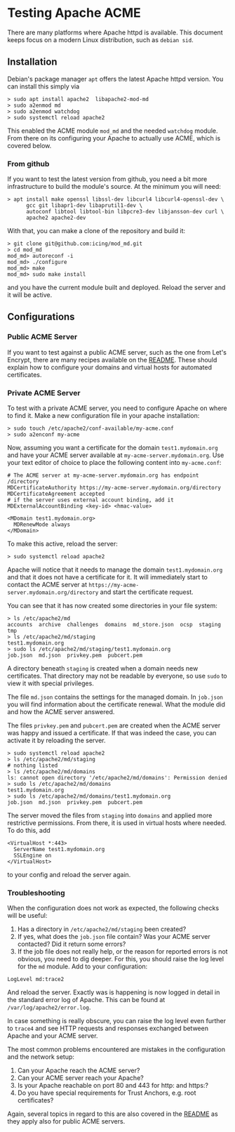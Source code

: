 # Testing Apache ACME

There are many platforms where Apache httpd is available. This document keeps
focus on a modern Linux distribution, such as `debian sid`.

## Installation

Debian's package manager `apt` offers the latest Apache httpd version. You can install
this simply via 

```
> sudo apt install apache2  libapache2-mod-md
> sudo a2enmod md
> sudo a2enmod watchdog
> sudo systemctl reload apache2
```

This enabled the ACME module `mod_md` and the needed `watchdog` module. From there on
its configuring your Apache to actually use ACME, which is covered below.

### From github

If you want to test the latest version from github, you need a bit more infrastructure
to build the module's source. At the minimum you will need:

```
> apt install make openssl libssl-dev libcurl4 libcurl4-openssl-dev \
      gcc git libapr1-dev libaprutil1-dev \
      autoconf libtool libtool-bin libpcre3-dev libjansson-dev curl \
      apache2 apache2-dev
```

With that, you can make a clone of the repository and build it:

```
> git clone git@github.com:icing/mod_md.git
> cd mod_md
mod_md> autoreconf -i
mod_md> ./configure
mod_md> make
mod_md> sudo make install
```

and you have the current module built and deployed. Reload the server and it will be active.

## Configurations

### Public ACME Server

If you want to test against a public ACME server, such as the one from Let's Encrypt, there
are many recipes available on the [README](../README.md). These should explain how to configure
your domains and virtual hosts for automated certificates.

### Private ACME Server

To test with a private ACME server, you need to configure Apache on where to find it. Make
a new configuration file in your apache installation:

```
> sudo touch /etc/apache2/conf-available/my-acme.conf
> sudo a2enconf my-acme
```

Now, assuming you want a certificate for the domain `test1.mydomain.org` and have
your ACME server available at `my-acme-server.mydomain.org`. 
Use your text editor of choice to place the following content into `my-acme.conf`:

```
# The ACME server at my-acme-server.mydomain.org has endpoint /directory
MDCertificateAuthority https://my-acme-server.mydomain.org/directory
MDCertificateAgreement accepted
# if the server uses external account binding, add it
MDExternalAccountBinding <key-id> <hmac-value>

<MDomain test1.mydomain.org>
  MDRenewMode always
</MDomain>

```
To make this active, reload the server:

```
> sudo systemctl reload apache2
```

Apache will notice that it needs to manage the domain `test1.mydomain.org` and that
it does not have a certificate for it. It will immediately start to contact the ACME
server at `https://my-acme-server.mydomain.org/directory` and start the certificate
request.

You can see that it has now created some directories in your file system:

```
> ls /etc/apache2/md
accounts  archive  challenges  domains  md_store.json  ocsp  staging  tmp
> ls /etc/apache2/md/staging
test1.mydomain.org
> sudo ls /etc/apache2/md/staging/test1.mydomain.org
job.json  md.json  privkey.pem	pubcert.pem
```

A directory beneath `staging` is created when a domain needs new certificates. That
directory may not be readable by everyone, so use `sudo` to view it with special
privileges.

The file `md.json` contains the settings for the managed domain. In `job.json`
you will find information about the certificate renewal. What the module did
and how the ACME server answered.

The files `privkey.pem` and `pubcert.pem` are created when the ACME server was
happy and issued a certificate. If that was indeed the case, you can activate it
by reloading the server.

```
> sudo systemctl reload apache2
> ls /etc/apache2/md/staging
# nothing listed
> ls /etc/apache2/md/domains
ls: cannot open directory '/etc/apache2/md/domains': Permission denied
> sudo ls /etc/apache2/md/domains
test1.mydomain.org
> sudo ls /etc/apache2/md/domains/test1.mydomain.org
job.json  md.json  privkey.pem	pubcert.pem
```

The server moved the files from `staging` into `domains` and applied more restrictive
permissions. From there, it is used in virtual hosts where needed. To do this, add

```
<VirtualHost *:443>
  ServerName test1.mydomain.org
  SSLEngine on
</VirtualHost>
```

to your config and reload the server again.

### Troubleshooting

When the configuration does not work as expected, the following checks will be useful:

1. Has a directory in `/etc/apache2/md/staging` been created?
1. If yes, what does the `job.json` file contain? Was your ACME server contacted? Did it
    return some errors?
1. If the job file does not really help, or the reason for reported errors is not obvious,
  you need to dig deeper. For this, you should raise the log level for the `md` module.
  Add to your configuration:
  
```
LogLevel md:trace2
```
And reload the server. Exactly was is happening is now logged in detail in the standard
error log of Apache. This can be found at `/var/log/apache2/error.log`.

In case something is really obscure, you can raise the log level even further to `trace4`
and see HTTP requests and responses exchanged between Apache and your ACME server.

The most common problems encountered are mistakes in the configuration and the network
setup:

1. Can your Apache reach the ACME server?
2. Can your ACME server reach your Apache?
3. Is your Apache reachable on port 80 and 443 for http: and https:?
4. Do you have special requirements for Trust Anchors, e.g. root certificates?

Again, several topics in regard to this are also covered in the [README](../README.md)
as they apply also for public ACME servers.
